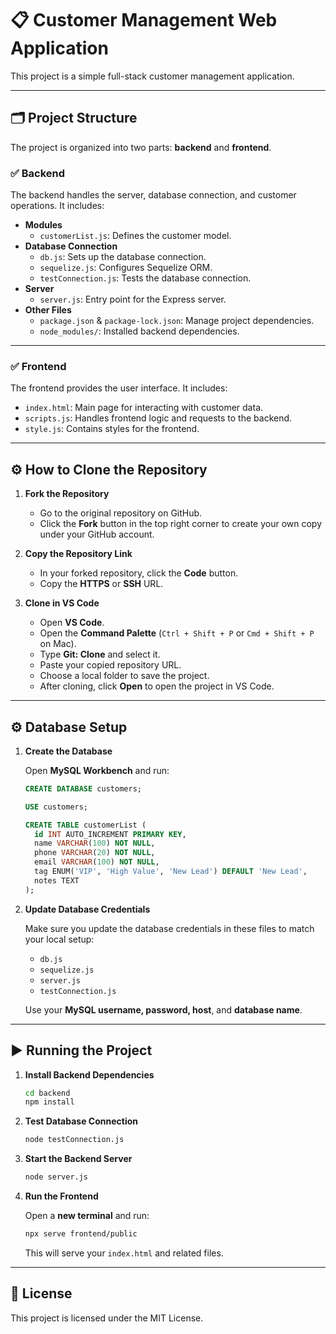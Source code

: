 # 📋 Customer Management Web Application

This project is a simple full-stack customer management application.

---

## 🗂️ Project Structure

The project is organized into two parts: **backend** and **frontend**.

### ✅ Backend

The backend handles the server, database connection, and customer operations. It includes:

- **Modules**
  - `customerList.js`: Defines the customer model.
- **Database Connection**
  - `db.js`: Sets up the database connection.
  - `sequelize.js`: Configures Sequelize ORM.
  - `testConnection.js`: Tests the database connection.
- **Server**
  - `server.js`: Entry point for the Express server.
- **Other Files**
  - `package.json` & `package-lock.json`: Manage project dependencies.
  - `node_modules/`: Installed backend dependencies.

---

### ✅ Frontend

The frontend provides the user interface. It includes:

- `index.html`: Main page for interacting with customer data.
- `scripts.js`: Handles frontend logic and requests to the backend.
- `style.js`: Contains styles for the frontend.

---

## ⚙️ How to Clone the Repository

1. **Fork the Repository**

   - Go to the original repository on GitHub.
   - Click the **Fork** button in the top right corner to create your own copy under your GitHub account.

2. **Copy the Repository Link**

   - In your forked repository, click the **Code** button.
   - Copy the **HTTPS** or **SSH** URL.

3. **Clone in VS Code**

   - Open **VS Code**.
   - Open the **Command Palette** (`Ctrl + Shift + P` or `Cmd + Shift + P` on Mac).
   - Type **Git: Clone** and select it.
   - Paste your copied repository URL.
   - Choose a local folder to save the project.
   - After cloning, click **Open** to open the project in VS Code.

---

## ⚙️ Database Setup

1. **Create the Database**

   Open **MySQL Workbench** and run:

   ```sql
   CREATE DATABASE customers;

   USE customers;

   CREATE TABLE customerList (
     id INT AUTO_INCREMENT PRIMARY KEY,
     name VARCHAR(100) NOT NULL,
     phone VARCHAR(20) NOT NULL,
     email VARCHAR(100) NOT NULL,
     tag ENUM('VIP', 'High Value', 'New Lead') DEFAULT 'New Lead',
     notes TEXT
   );

2. **Update Database Credentials**

   Make sure you update the database credentials in these files to match your local setup:

   * `db.js`
   * `sequelize.js`
   * `server.js`
   * `testConnection.js`

   Use your **MySQL username, password, host**, and **database name**.

---

## ▶️ Running the Project

1. **Install Backend Dependencies**

   ```bash
   cd backend
   npm install
   ```

2. **Test Database Connection**

   ```bash
   node testConnection.js
   ```

3. **Start the Backend Server**

   ```bash
   node server.js
   ```

4. **Run the Frontend**

   Open a **new terminal** and run:

   ```bash
   npx serve frontend/public
   ```

   This will serve your `index.html` and related files.

---

## 📜 License

This project is licensed under the MIT License.

